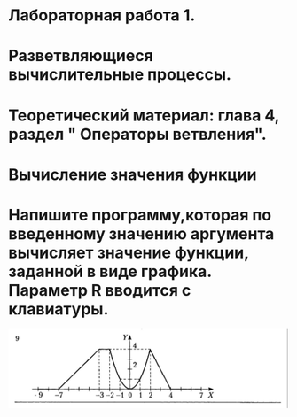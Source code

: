 # Лабораторная работа 1.
# Разветвляющиеся вычислительные процессы.
# Теоретический материал: глава 4, раздел " Операторы ветвления".
# Вычисление значения функции
# Напишите программу,которая по введенному значению аргумента вычисляет значение функции, заданной в виде графика. Параметр R вводится с клавиатуры.
![image](./Screenshot_20231102-142703_Gallery.jpg)
